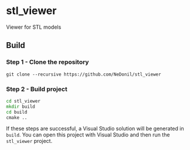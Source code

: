 # stl_viewer
Viewer for STL models

## Build

### Step 1 - Clone the repository
```git clone --recursive https://github.com/NeDonil/stl_viewer```

### Step 2 - Build project
```bat
cd stl_viewer
mkdir build
cd build
cmake ..
```

If these steps are successful, a Visual Studio solution will be generated in ```build```. You can open this project with Visual Studio and then run the ```stl_viewer``` project.

